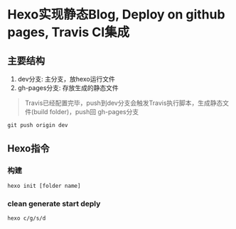 # Hexo实现静态Blog, Deploy on github pages, Travis CI集成

## 主要结构
1. dev分支: 主分支，放hexo运行文件  
2. gh-pages分支: 存放生成的静态文件  
> Travis已经配置完毕，push到dev分支会触发Travis执行脚本，生成静态文件(build folder)，push回 gh-pages分支  

`git push origin dev`


## Hexo指令
### 构建
`hexo init [folder name]`  

### clean generate start deply
`hexo c/g/s/d`
